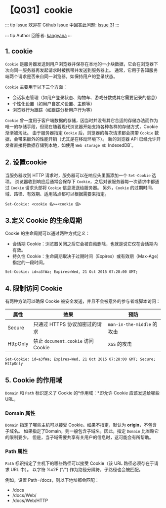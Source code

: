 # 【Q031】cookie


::: tip Issue
欢迎在 Gtihub Issue 中回答此问题: [Issue 31](https://github.com/kangyana/daily-question/issues/31)
:::

::: tip Author
回答者: [kangyana](https://github.com/kangyana)
:::
## 1. cookie
`Cookie` 是服务器发送到用户浏览器并保存在本地的一小块数据，它会在浏览器下次向同一服务器再发起请求时被携带并发送到服务器上。
通常，它用于告知服务端两个请求是否来自同一浏览器，如保持用户的登录状态。

`Cookie` 主要用于以下三个方面：

- 会话状态管理（如用户登录状态、购物车、游戏分数或其它需要记录的信息）
- 个性化设置（如用户自定义设置、主题等）
- 浏览器行为跟踪（如跟踪分析用户行为等）

`Cookie` 曾一度用于客户端数据的存储，因当时并没有其它合适的存储办法而作为唯一的存储手段，但现在随着现代浏览器开始支持各种各样的存储方式，Cookie 渐渐被淘汰。
由于服务器指定 `Cookie` 后，浏览器的每次请求都会携带 `Cookie` 数据，会带来额外的性能开销（尤其是在移动环境下）。
新的浏览器 API 已经允许开发者直接将数据存储到本地，如使用 `Web storage 或 `IndexedDB`。


## 2. 设置cookie
当服务器收到 HTTP 请求时，服务器可以在响应头里面添加一个 `Set-Cookie` 选项。
浏览器收到响应后通常会保存下 `Cookie`，之后对该服务器每一次请求中都通过 `Cookie` 请求头部将 `Cookie` 信息发送给服务器。
另外，`Cookie` 的过期时间、域、路径、有效期、适用站点都可以根据需要来指定。

```
Set-Cookie: <cookie 名>=<cookie 值>
```

## 3.定义 Cookie 的生命周期
Cookie 的生命周期可以通过两种方式定义：

- 会话期 Cookie：浏览器关闭之后它会被自动删除，也就是说它仅在会话期内有效。
- 持久性 Cookie：生命周期取决于过期时间（Expires）或有效期（Max-Age）指定的一段时间。

```
Set-Cookie: id=a3fWa; Expires=Wed, 21 Oct 2015 07:28:00 GMT;
```

## 4. 限制访问 Cookie
有两种方法可以确保 Cookie 被安全发送，并且不会被意外的参与者或脚本访问：

属性 | 效果 | 预防
-- | -- | --
Secure | 只通过 HTTPS 协议加密过的请求 |  `man-in-the-middle` 的攻击
HttpOnly | 禁止 `document.cookie` 访问 Cookie | `XSS` 的攻击

```
Set-Cookie: id=a3fWa; Expires=Wed, 21 Oct 2015 07:28:00 GMT; Secure; HttpOnly
```

## 5. Cookie 的作用域
`Domain` 和 `Path` 标识定义了 Cookie 的*作用域：*即允许 Cookie 应该发送给哪些 URL。

### Domain 属性
`Domain` 指定了哪些主机可以接受 Cookie。如果不指定，默认为 **origin**，不包含子域名。
如果指定了Domain，则一般包含子域名。因此，指定 `Domain` 比省略它的限制要少。
但是，当子域需要共享有关用户的信息时，这可能会有所帮助。

### Path 属性
`Path` 标识指定了主机下的哪些路径可以接受 Cookie（该 URL 路径必须存在于请求 URL 中）。
以字符 %x2F ("/") 作为路径分隔符，子路径也会被匹配。

例如，设置 Path=/docs，则以下地址都会匹配：

- /docs
- /docs/Web/
- /docs/Web/HTTP
